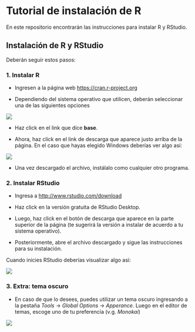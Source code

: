 # Tutorial de instalación de R

En este repositorio encontrarán las instrucciones para instalar R y RStudio.

## Instalación de R y RStudio

Deberán seguir estos pasos:

### 1. **Instalar R**

  - Ingresen a la página web <https://cran.r-project.org>

  - Dependiendo del sistema operativo que utilicen, deberán seleccionar una de las siguientes opciones

   ![](https://github.com/sirojas/Clases_ISUC/blob/main/images/r_cran.png)

   - Haz click en el link que dice **base**.

  - Ahora, haz click en el link de descarga que aparece justo arriba de la página. En el caso que hayas elegido Windows deberías ver algo así:

   ![](https://github.com/sirojas/Clases_ISUC/blob/main/images/r_4-1_windows.png)

   - Una vez descargado el archivo, instálalo como cualquier otro programa.

### 2. **Instalar RStudio**

  - Ingresa a http://www.rstudio.com/download
  
  - Haz click en la versión gratuita de RStudio Desktop.

  - Luego, haz click en el botón de descarga que aparece en la parte superior de la página (te sugerirá la versión a instalar de acuerdo a tu sistema operativo).

  - Posteriormente, abre el archivo descargado y sigue las instrucciones para su instalación.

Cuando inicies RStudio deberías visualizar algo así:

![](https://github.com/sirojas/Clases_ISUC/blob/main/images/rstudio_default.png)


### 3. **Extra: tema oscuro**

  - En caso de que lo desees, puedes utilizar un tema oscuro ingresando a la pestaña *Tools* → *Global Options* → *Apperance*. Luego en el editor de temas, escoge uno de tu preferencia (v.g. *Monokai*)

![](https://github.com/sirojas/Clases_ISUC/blob/main/images/rstudio_dark.png)
